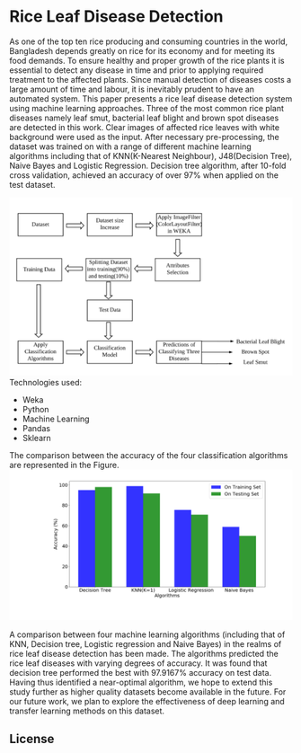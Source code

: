 # Rice Leaf Disease Detection
As one of the top ten rice producing and consuming countries in the world, Bangladesh depends greatly on rice for its
economy and for meeting its food demands. To ensure healthy and proper growth of the rice plants it is essential to detect
any disease in time and prior to applying required treatment to the affected plants. Since manual detection of diseases costs a
large amount of time and labour, it is inevitably prudent to have an automated system. This paper presents a rice leaf disease
detection system using machine learning approaches. Three of the most common rice plant diseases namely leaf smut, bacterial
leaf blight and brown spot diseases are detected in this work. Clear images of affected rice leaves with white background were
used as the input. After necessary pre-processing, the dataset was trained on with a range of different machine learning algorithms
including that of KNN(K-Nearest Neighbour), J48(Decision Tree), Naive Bayes and Logistic Regression. Decision tree algorithm,
after 10-fold cross validation, achieved an accuracy of over 97% when applied on the test dataset.


![Screenshot](Pics/rice.png)
Technologies used:
  - Weka
  - Python
  - Machine Learning 
  - Pandas
  - Sklearn

The comparison between the accuracy of the four classification algorithms are represented in the Figure.
<img src="Pics/accuracy2.png" alt="drawing" width="600"/>
 
A comparison between four machine learning algorithms (including that of KNN, Decision tree, Logistic regression and Naive Bayes) in the realms of rice leaf disease detection has been made. The algorithms predicted the rice leaf diseases with varying degrees of accuracy. It was found that decision tree performed the best with 97.9167% accuracy on test data. Having thus identified a near-optimal algorithm, we hope to extend this study further as higher quality datasets become available in the future.
For our future work, we plan to explore the effectiveness of deep learning and transfer learning methods on this dataset.


License
----

